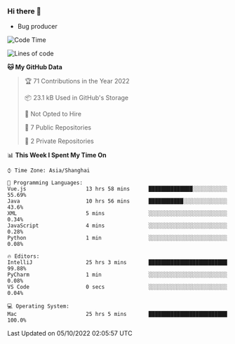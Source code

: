 ### Hi there 👋
* Bug producer
<!--START_SECTION:waka-->
![Code Time](http://img.shields.io/badge/Code%20Time-740%20hrs%2012%20mins-blue)

![Lines of code](https://img.shields.io/badge/From%20Hello%20World%20I%27ve%20Written-32%20Thousand%20lines%20of%20code-blue)

**🐱 My GitHub Data** 

> 🏆 71 Contributions in the Year 2022
 > 
> 📦 23.1 kB Used in GitHub's Storage 
 > 
> 🚫 Not Opted to Hire
 > 
> 📜 7 Public Repositories 
 > 
> 🔑 2 Private Repositories  
 > 
📊 **This Week I Spent My Time On** 

```text
⌚︎ Time Zone: Asia/Shanghai

💬 Programming Languages: 
Vue.js                   13 hrs 58 mins      ██████████████░░░░░░░░░░░   55.69% 
Java                     10 hrs 56 mins      ███████████░░░░░░░░░░░░░░   43.6% 
XML                      5 mins              ░░░░░░░░░░░░░░░░░░░░░░░░░   0.34% 
JavaScript               4 mins              ░░░░░░░░░░░░░░░░░░░░░░░░░   0.28% 
Python                   1 min               ░░░░░░░░░░░░░░░░░░░░░░░░░   0.08%

🔥 Editors: 
IntelliJ                 25 hrs 3 mins       █████████████████████████   99.88% 
PyCharm                  1 min               ░░░░░░░░░░░░░░░░░░░░░░░░░   0.08% 
VS Code                  0 secs              ░░░░░░░░░░░░░░░░░░░░░░░░░   0.04%

💻 Operating System: 
Mac                      25 hrs 5 mins       █████████████████████████   100.0%

```


 Last Updated on 05/10/2022 02:05:57 UTC
<!--END_SECTION:waka-->
